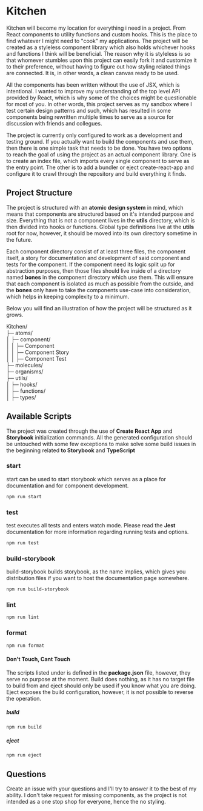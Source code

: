 # Kitchen

Kitchen will become my location for everything i need in a project. From React components to utility functions and custom hooks. This is the place to find whatever I might need to "cook" my applications. The project will be created as a styleless component library which also holds whichever hooks and functions I think will be beneficial. The reason why it is styleless is so that whomever stumbles upon this project can easily fork it and customize it to their preference, without having to figure out how styling related things are connected. It is, in other words, a clean canvas ready to be used.

All the components has been written without the use of JSX, which is intentional. I wanted to improve my understanding of the top level API provided by React, which is why some of the choices might be questionable for most of you. In other words, this project serves as my sandbox where I test certain design patterns and such, which has resulted in some components being rewritten multiple times to serve as a source for discussion with friends and collegues.

The project is currently only configured to work as a development and testing ground. If you actually want to build the components and use them, then there is one simple task that needs to be done. You have two options to reach the goal of using the project as an actual component library. One is to create an index file, which imports every single component to serve as the entry point. The other is to add a bundler or eject create-react-app and configure it to crawl through the repository and build everything it finds.

## Project Structure

The project is structured with an **atomic design system** in mind, which means that components are structured based on it's intended purpose and size. Everything that is not a component lives in the **utils** directory, which is then divided into hooks or functions. Global type definitions live at the **utils** root for now, however, it should be moved into its own directory sometime in the future.

Each component directory consist of at least three files, the component itself, a story for documentation and development of said component and tests for the component. If the component need its logic split up for abstraction purposes, then those files should live inside of a directory named **bones** in the component directory which use them. This will ensure that each component is isolated as much as possible from the outside, and the **bones** only have to take the components use-case into consideration, which helps in keeping complexity to a minimum.

Below you will find an illustration of how the project will be structured as it grows.

Kitchen/  
├─ atoms/  
│ ├─ component/  
│ │ ├─ Component  
│ │ ├─ Component Story  
│ │ ├─ Component Test  
├─ molecules/  
├─ organisms/  
├─ utils/  
│ ├─ hooks/  
│ ├─ functions/  
│ ├─ types/

## Available Scripts

The project was created through the use of **Create React App** and **Storybook** initialization commands. All the generated configuration should be untouched with some few exceptions to make solve some build issues in the beginning related **to Storybook** and **TypeScript**

### start

start can be used to start storybook which serves as a place for documentation and for component development.

```bash
npm run start
```

### test

test executes all tests and enters watch mode. Please read the **Jest** documentation for more information regarding running tests and options.

```bash
npm run test
```

### build-storybook

build-storybook builds storybook, as the name implies, which gives you distribution files if you want to host the documentation page somewhere.

```bash
npm run build-storybook
```

### lint

```bash
npm run lint
```

### format

```bash
npm run format
```

#### Don't Touch, Cant Touch

The scripts listed under is defined in the **package.json** file, however, they serve no purpose at the moment. Build does nothing, as it has no target file to build from and eject should only be used if you know what you are doing. Eject exposes the build configuration, however, it is not possible to reverse the operation.

##### build

```bash
npm run build
```

##### eject

```bash
npm run eject
```

## Questions

Create an issue with your questions and I'll try to answer it to the best of my ability. I don't take request for missing components, as the project is not intended as a one stop shop for everyone, hence the no styling.
